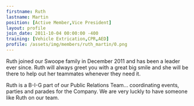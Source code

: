 ```yaml
---
firstname: Ruth
lastname: Martin
position: [Active Member,Vice President]
layout: profile
join_date: 2011-10-04 00:00:00 -400
training: [Vehicle Extrication,CPR,AED]
profile: /assets/img/members/ruth_martin/0.png
---
```

Ruth joined our Swoope family in December 2011 and has been a leader ever since. Ruth will always greet you with a great big smile and she will be there to help out her teammates whenever they need it.

Ruth is a B-I-G part of our Public Relations Team... coordinating events, parties and parades for the Company. We are very luckly to have someone like Ruth on our team.